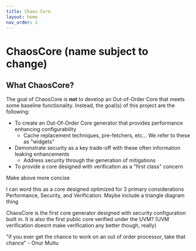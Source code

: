 ```yaml
---
title: Chaos Core
layout: home
nav_order: 1
---
```



# ChaosCore (name subject to change)

## What ChaosCore? 

The goal of ChaosCore is **not** to develop an Out-of-Order Core that meets some baseline functionality. Instead, the goal(s) of this project are the following:
* To create an Out-Of-Order Core generator that provides performance enhancing configurability
    * Cache replacement techniques, pre-fetchers, etc... We refer to these as "widgets"
* Demonstrate security as a key trade-off with these often information leaking enhancements
    * Address security through the generation of mitigations 
* To provide a core designed with verification as a "first class" concern

Make above more concise

I can word this as a core designed optimized for 3 primary considerations Performance, Security, and Verification.
Maybe include a triangle diagram thing

ChaosCore is the first core generator designed with security configuration built in. It is also the first public core verified under the UVM?
(UVM verification doesnt make verification any better though, really)


"if you ever get the chance to work on an out of order processor, take that chance" - Onur Multu